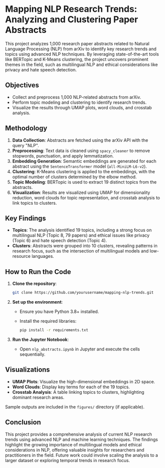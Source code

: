 # Mapping NLP Research Trends: Analyzing and Clustering Paper Abstracts

This project analyzes 1,000 research paper abstracts related to Natural Language Processing (NLP) from arXiv to identify key research trends and topics using advanced NLP techniques. By leveraging state-of-the-art tools like BERTopic and K-Means clustering, the project uncovers prominent themes in the field, such as multilingual NLP and ethical considerations like privacy and hate speech detection.

## Objectives

- Collect and preprocess 1,000 NLP-related abstracts from arXiv.
- Perform topic modeling and clustering to identify research trends.
- Visualize the results through UMAP plots, word clouds, and crosstab analysis.

## Methodology

1. **Data Collection**: Abstracts are fetched using the arXiv API with the query "NLP".
2. **Preprocessing**: Text data is cleaned using `spacy_cleaner` to remove stopwords, punctuation, and apply lemmatization.
3. **Embedding Generation**: Semantic embeddings are generated for each abstract using the `SentenceTransformer` model (`all-MiniLM-L6-v2`).
4. **Clustering**: K-Means clustering is applied to the embeddings, with the optimal number of clusters determined by the elbow method.
5. **Topic Modeling**: BERTopic is used to extract 19 distinct topics from the abstracts.
6. **Visualization**: Results are visualized using UMAP for dimensionality reduction, word clouds for topic representation, and crosstab analysis to link topics to clusters.

## Key Findings

- **Topics**: The analysis identified 19 topics, including a strong focus on multilingual NLP (Topic 8, 79 papers) and ethical issues like privacy (Topic 6) and hate speech detection (Topic 4).
- **Clusters**: Abstracts were grouped into 10 clusters, revealing patterns in research focus, such as the intersection of multilingual models and low-resource languages.

## How to Run the Code

1. **Clone the repository**:

   ```bash
   git clone https://github.com/yourusername/mapping-nlp-trends.git
   ```

2. **Set up the environment**:

   - Ensure you have Python 3.8+ installed.

   - Install the required libraries:

     ```bash
     pip install -r requirements.txt
     ```

3. **Run the Jupyter Notebook**:

   - Open `nlp_abstracts.ipynb` in Jupyter and execute the cells sequentially.

## Visualizations

- **UMAP Plots**: Visualize the high-dimensional embeddings in 2D space.
- **Word Clouds**: Display key terms for each of the 19 topics.
- **Crosstab Analysis**: A table linking topics to clusters, highlighting dominant research areas.

Sample outputs are included in the `figures/` directory (if applicable).

## Conclusion

This project provides a comprehensive analysis of current NLP research trends using advanced NLP and machine learning techniques. The findings highlight the growing importance of multilingual models and ethical considerations in NLP, offering valuable insights for researchers and practitioners in the field. Future work could involve scaling the analysis to a larger dataset or exploring temporal trends in research focus.